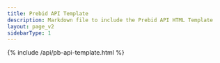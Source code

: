 ```yaml
---
title: Prebid API Template
description: Markdown file to include the Prebid API HTML Template
layout: page_v2
sidebarType: 1
---
```


{% include /api/pb-api-template.html %}